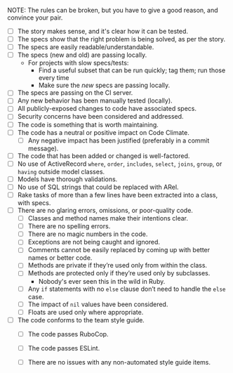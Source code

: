 NOTE: The rules can be broken, but you have to give a good reason, and convince your pair.

- [ ] The story makes sense, and it's clear how it can be tested.
- [ ] The specs show that the right problem is being solved, as per the story.
- [ ] The specs are easily readable/understandable.
- [ ] The specs (new and old) are passing locally.
    * For projects with slow specs/tests:
        * Find a useful subset that can be run quickly; tag them; run those every time
        * Make sure the *new* specs are passing locally.
- [ ] The specs are passing on the CI server.
- [ ] Any new behavior has been manually tested (locally).
- [ ] All publicly-exposed changes to code have associated specs.
- [ ] Security concerns have been considered and addressed.
- [ ] The code is something that is worth maintaining.
- [ ] The code has a neutral or positive impact on Code Climate.
    - [ ] Any negative impact has been justified (preferably in a commit message).
- [ ] The code that has been added or changed is well-factored.
- [ ] No use of ActiveRecord `where`, `order`, `includes`, `select`, `joins`, `group`, or `having` outside model classes.
- [ ] Models have thorough validations.
- [ ] No use of SQL strings that could be replaced with ARel.
- [ ] Rake tasks of more than a few lines have been extracted into a class, with specs.
- [ ] There are no glaring errors, omissions, or poor-quality code.
    - [ ] Classes and method names make their intentions clear.
    - [ ] There are no spelling errors.
    - [ ] There are no magic numbers in the code.
    - [ ] Exceptions are not being caught and ignored.
    - [ ] Comments cannot be easily replaced by coming up with better names or better code.
    - [ ] Methods are private if they’re used only from within the class.
    - [ ] Methods are protected only if they’re used only by subclasses.
        * Nobody's ever seen this in the wild in Ruby.
    - [ ] Any `if` statements with no `else` clause don’t need to handle the `else` case.
    - [ ] The impact of `nil` values have been considered.
    - [ ] Floats are used only where appropriate.
- [ ] The code conforms to the team style guide.
    - [ ] The code passes RuboCop.
    - [ ] The code passes ESLint.
    - [ ] There are no issues with any non-automated style guide items.

